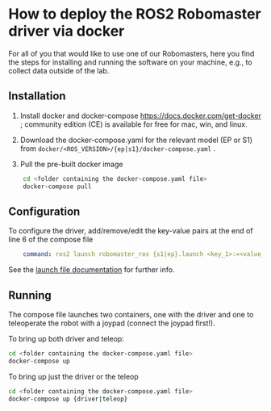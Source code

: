 # How to deploy the ROS2 Robomaster driver via docker

For all of you that would like to use one of our Robomasters, here you find the steps for installing and running the software on your machine, e.g., to collect data outside of the lab.

## Installation

1. Install docker and docker-compose https://docs.docker.com/get-docker ; community edition (CE) is available for free for mac, win, and linux.

2. Download the docker-compose.yaml for the relevant model (EP or S1) from `docker/<ROS_VERSION>/{ep|s1}/docker-compose.yaml` .

3. Pull the pre-built docker image
```bash
    cd <folder containing the docker-compose.yaml file>
    docker-compose pull
```

## Configuration

To configure the driver, add/remove/edit the key-value pairs at the end of line 6 of the compose file
```yaml
    command: ros2 launch robomaster_ros {s1|ep}.launch <key_1>:=<value_1> <key_2>:=<value> ...
```

See the [launch file documentation](README.md) for further info.


## Running

The compose file launches two containers, one with the driver and one to teleoperate the robot with a joypad (connect the joypad first!).

To bring up both driver and teleop:
```bash
cd <folder containing the docker-compose.yaml file>
docker-compose up
```

To bring up just the driver or the teleop
```bash
cd <folder containing the docker-compose.yaml file>
docker-compose up {driver|teleop}
```
